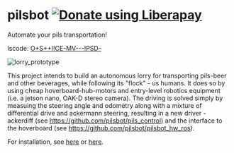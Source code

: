 # pilsbot <a href="https://liberapay.com/pilsbot/donate"><img alt="Donate using Liberapay" src="https://liberapay.com/assets/widgets/donate.svg"></a>
Automate your pils transportation!

lscode: [O+S++I!CE-MV---!PSD-](https://lscodes.pke.fyi/api/decode?q=O+S++IE-MV---!PSD-)

![lorry_prototype](doc/DSC_0714.JPG)

This project intends to build an autonomous lorry for transporting pils-beer and other beverages, while following its "flock" - us humans.
It does so by using cheap hoverboard-hub-motors and entry-level robotics equipment (i.e. a jetson nano, OAK-D stereo camera).
The driving is solved simply by measuing the steering angle and odometry along with a mixture of differential drive and ackermann steering, resulting in a new driver - ackerdiff (see https://github.com/pilsbot/pils_control) and the interface to the hoverboard (see https://github.com/pilsbot/pilsbot_hw_ros).

For installation, see [here](https://github.com/pilsbot/pilsbot/wiki/Installation) or [here](https://github.com/pilsbot/pilsbot_vscode_ws).
  
